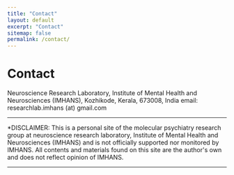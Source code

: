 ```yaml
---
title: "Contact"
layout: default
excerpt: "Contact"
sitemap: false
permalink: /contact/
---
```


# Contact

Neuroscience Research Laboratory, Institute of Mental Health and Neurosciences (IMHANS), Kozhikode, Kerala, 673008, India
email: researchlab.imhans (at) gmail.com

----

*DISCLAIMER: This is a personal site of the molecular psychiatry research group at neuroscience research laboratory, Institute of Mental Health and Neurosciences (IMHANS)  and is not officially supported nor monitored by IMHANS. All contents and materials found on this site are the author's own and does not reflect opinion of IMHANS.

----
